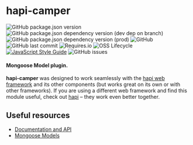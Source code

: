 # hapi-camper

![GitHub package.json version](https://img.shields.io/github/package-json/v/johnschult/hapi-camper)
![GitHub package.json dependency version (dev dep on branch)](https://img.shields.io/github/package-json/dependency-version/johnschult/hapi-camper/dev/@hapi/hapi)
![GitHub package.json dependency version (prod)](https://img.shields.io/github/package-json/dependency-version/johnschult/hapi-camper/mongoose)
![GitHub](https://img.shields.io/github/license/johnschult/hapi-camper)
![GitHub last commit](https://img.shields.io/github/last-commit/johnschult/hapi-camper)
![Requires.io](https://img.shields.io/requires/github/johnschult/hapi-camper)
![OSS Lifecycle](https://img.shields.io/osslifecycle/johnschult/hapi-camper)
[![JavaScript Style Guide](https://img.shields.io/badge/code_style-standard-brightgreen.svg)](https://standardjs.com)
![GitHub issues](https://img.shields.io/github/issues-raw/johnschult/hapi-camper)

#### Mongoose Model plugin.

**hapi-camper** was designed to work seamlessly with the [hapi web framework](https://hapi.dev)
and its other components (but works great on its own or with other frameworks). If you are using
a different web framework and find this module useful, check out [hapi](https://hapi.dev) –
they work even better together.

## Useful resources

- [Documentation and API](https://github.com/johnschult/hapi-camper/blob/master/API.md)
- [Mongoose Models](https://mongoosejs.com/docs/models.html)
